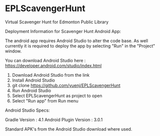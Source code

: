 # EPLScavengerHunt
Virtual Scavenger Hunt for Edmonton Public Library

Deployment Information for Scavenger Hunt Android App:

The android app requires Android Studio to alter the code base. As well currently it is required to deploy the app by selecting "Run" in the "Project" window.

You can download Android Studio here : https://developer.android.com/studio/index.html

1. Download Android Studio from the link 
2. Install Android Studio 
3. git clone https://github.com/yuenj/EPLScavengerHunt
4. Run Android Studio 
5. Select EPLScavengerHunt as project to open 
6. Select "Run app" from Run menu


Android Studio Specs:

Gradle Version : 4.1
Android Plugin Version : 3.0.1

Standard APK's from the Android Studio download where used.







